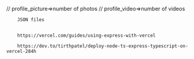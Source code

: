  // profile_picture=>number of photos
        // profile_video=>number of videos

        JSON files


        https://vercel.com/guides/using-express-with-vercel

        https://dev.to/tirthpatel/deploy-node-ts-express-typescript-on-vercel-284h